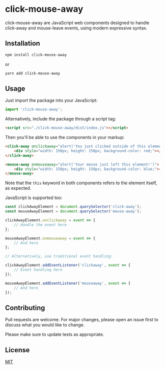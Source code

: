 # click-mouse-away

click-mouse-away are JavaScript web components designed to handle click-away and mouse-leave events,
using modern expressive syntax.

## Installation

```bash
npm install click-mouse-away
```

or

```bash
yarn add click-mouse-away
```

## Usage

Just import the package into your JavaScript:

```javascript
import 'click-mouse-away';
```

Alternatively, include the package through a script tag:

```html
<script src="./click-mouse-away/dist/index.js"></script>
```

Then you'll be able to use the components in your markup:

```html
<click-away onclickaway="alert('You just clicked outside of this element!')">
    <div style="width: 150px; height: 150px; background-color: red;"></div>
</click-away>

<mouse-away onmouseaway="alert('Your mouse just left this element!')">
    <div style="width: 150px; height: 150px; background-color: blue;"></div>
</mouse-away>
```

Note that the ```this``` keyword in both components refers to the element itself, as expected.

JavaScript is supported too:

```javascript
const clickAwayElement = document.querySelector('click-away');
const mouseAwayElement = document.querySelector('mouse-away');

clickAwayElement.onclickaway = event => {
    // Handle the event here
};

mouseAwayElement.onmouseaway = event => {
    // And here
};

// Alternatively, use traditional event handling:

clickAwayElement.addEventListener('clickaway', event => {
    // Event handling here
});

mouseAwayElement.addEventListener('mouseaway', event => {
    // And here
});
```

## Contributing
Pull requests are welcome. For major changes, please open an issue first to discuss what you would like to change.

Please make sure to update tests as appropriate.

## License
[MIT](https://choosealicense.com/licenses/mit/)